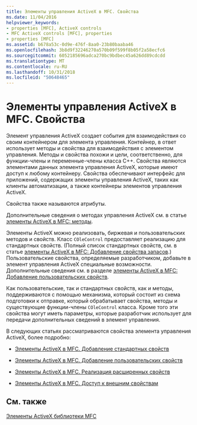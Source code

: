 ```yaml
---
title: Элементы управления ActiveX в MFC. Свойства
ms.date: 11/04/2016
helpviewer_keywords:
- properties [MFC], ActiveX controls
- MFC ActiveX controls [MFC], properties
- properties [MFC]
ms.assetid: b678a53c-0d9e-476f-8aa0-23b80baaba46
ms.openlocfilehash: 3b8d9f32246270a570b09f599f8b05f2a58ecfc6
ms.sourcegitcommit: 6052185696adca270bc9bdbec45a626dd89cdcdd
ms.translationtype: MT
ms.contentlocale: ru-RU
ms.lasthandoff: 10/31/2018
ms.locfileid: "50648465"
---
```

# <a name="mfc-activex-controls-properties"></a>Элементы управления ActiveX в MFC. Свойства

Элемент управления ActiveX создает события для взаимодействия со своим контейнером для элемента управления. Контейнер, в ответ использует методы и свойства для взаимодействия с элементом управления. Методы и свойства похожи и цели, соответственно, для функции-члены и переменные-члены класса C++. Свойства являются элементами данных элемента управления ActiveX, которые имеют доступ к любому контейнеру. Свойства обеспечивают интерфейс для приложений, содержащих элементы управления ActiveX, таких как клиенты автоматизации, а также контейнеры элементов управления ActiveX.

Свойства также называются атрибуты.

Дополнительные сведения о методах управления ActiveX см. в статье [элементы ActiveX в MFC: методы](../mfc/mfc-activex-controls-methods.md).

Элементы ActiveX можно реализовать, биржевая и пользовательских методов и свойств. Класс `COleControl` предоставляет реализацию для стандартных свойств. (Полный список стандартных свойств, см. в статье [элементы ActiveX в MFC: Добавление свойства запасов](../mfc/mfc-activex-controls-adding-stock-properties.md).) Пользовательские свойства, определяемые разработчиком, добавьте в элемент управления ActiveX специальные возможности. Дополнительные сведения см. в разделе [элементы ActiveX в MFC: Добавление пользовательских свойств](../mfc/mfc-activex-controls-adding-custom-properties.md).

Как пользовательские, так и стандартных свойств, как и методы, поддерживаются с помощью механизма, который состоит из схема подготовки к отправке, который обрабатывает свойства, методы и существующие функции-члены `COleControl` класса. Кроме того эти свойства могут иметь параметры, которые разработчик использует для передачи дополнительных сведений в элемент управления.

В следующих статьях рассматриваются свойства элемента управления ActiveX, более подробно:

- [Элементы ActiveX в MFC. Добавление стандартных свойств](../mfc/mfc-activex-controls-adding-stock-properties.md)

- [Элементы ActiveX в MFC. Добавление пользовательских свойств](../mfc/mfc-activex-controls-adding-custom-properties.md)

- [Элементы ActiveX в MFC. Реализация расширенных свойств](../mfc/mfc-activex-controls-advanced-property-implementation.md)

- [Элементы ActiveX в MFC. Доступ к внешним свойствам](../mfc/mfc-activex-controls-accessing-ambient-properties.md)

## <a name="see-also"></a>См. также

[Элементы ActiveX библиотеки MFC](../mfc/mfc-activex-controls.md)

